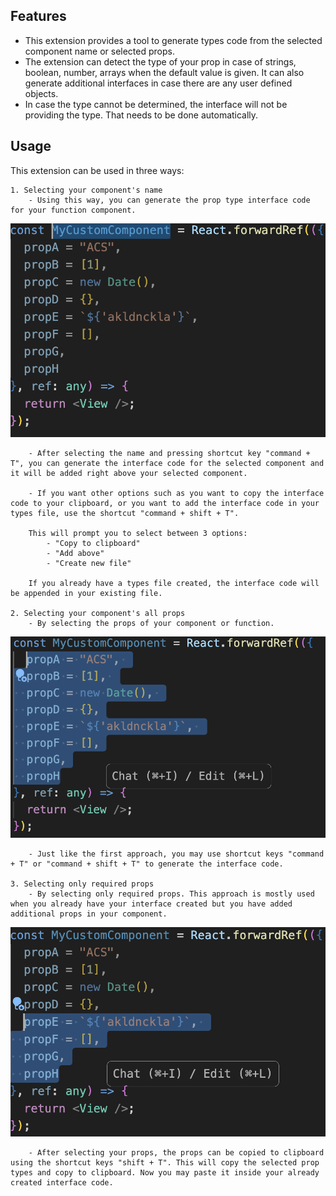## Features
- This extension provides a tool to generate types code from the selected component name or selected props.
- The extension can detect the type of your prop in case of strings, boolean, number, arrays when the default value is given. It can also generate additional interfaces in case there are any user defined objects.
- In case the type cannot be determined, the interface will not be providing the type. That needs to be done automatically.

## Usage
This extension can be used in three ways:

    1. Selecting your component's name
        - Using this way, you can generate the prop type interface code for your function component.
![Image Description](https://github.com/kunjalsoni-simformsolutions/typesgenerator/blob/main/images/image1.png?raw=true)

        - After selecting the name and pressing shortcut key "command + T", you can generate the interface code for the selected component and it will be added right above your selected component.
        
        - If you want other options such as you want to copy the interface code to your clipboard, or you want to add the interface code in your types file, use the shortcut "command + shift + T". 
        
        This will prompt you to select between 3 options:
            - "Copy to clipboard"
            - "Add above"
            - "Create new file"

        If you already have a types file created, the interface code will be appended in your existing file.

    2. Selecting your component's all props
        - By selecting the props of your component or function.
![Image Description](https://github.com/kunjalsoni-simformsolutions/typesgenerator/blob/main/images/image2.png?raw=true)

        - Just like the first approach, you may use shortcut keys "command + T" or "command + shift + T" to generate the interface code.

    3. Selecting only required props
        - By selecting only required props. This approach is mostly used when you already have your interface created but you have added additional props in your component.
        
![Image Description](https://github.com/kunjalsoni-simformsolutions/typesgenerator/blob/main/images/image3.png?raw=true)

        - After selecting your props, the props can be copied to clipboard using the shortcut keys "shift + T". This will copy the selected prop types and copy to clipboard. Now you may paste it inside your already created interface code.


